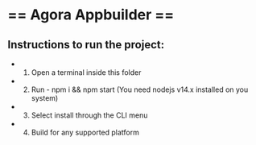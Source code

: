 
# == Agora Appbuilder ==


## Instructions to run the project:

- 1. Open a terminal inside this folder
- 2. Run - npm i && npm start (You need nodejs v14.x installed on you system)
- 3. Select install through the CLI menu
- 4. Build for any supported platform
